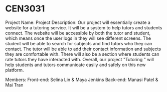 # CEN3031

Project Name: 
Project Description:
Our project will essentially create a website for a tutoring service. It will be a system to help tutors and students connect. The website will be accessible by both the tutor and student, which means once the user logs in they will see different screens. The student will be able to search for subjects and find tutors who they can contact. The tutor will be able to add their contact information and subjects they are comfortable with. There will also be a section where students can rate tutors they have interacted with. Overall, our project "Tutoring " will help students and tutors communicate easily and safely on this new platform. 

Members:
  Front-end: Selina Lin & Maya Jenkins
  Back-end: Manasi Patel & Mai Tran
